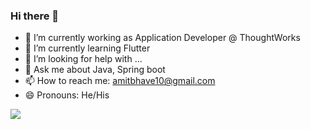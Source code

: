 ### Hi there 👋

- 🔭 I’m currently working as Application Developer @ ThoughtWorks
- 🌱 I’m currently learning Flutter
- 🤔 I’m looking for help with ...
- 💬 Ask me about Java, Spring boot
- 📫 How to reach me: amitbhave10@gmail.com
- 😄 Pronouns: He/His

<img src="https://github-readme-stats.vercel.app/api?username=Amitbhave&show_icons=true&text_color=fff&bg_color=151515&title_color=fff">
